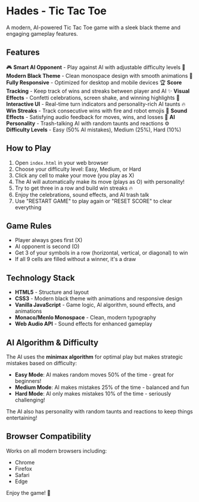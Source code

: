 # Hades - Tic Tac Toe

A modern, AI-powered Tic Tac Toe game with a sleek black theme and engaging gameplay features.

## Features

🎮 **Smart AI Opponent** - Play against AI with adjustable difficulty levels
🎨 **Modern Black Theme** - Clean monospace design with smooth animations
📱 **Fully Responsive** - Optimized for desktop and mobile devices
🏆 **Score Tracking** - Keep track of wins and streaks between player and AI
✨ **Visual Effects** - Confetti celebrations, screen shake, and winning highlights
🎯 **Interactive UI** - Real-time turn indicators and personality-rich AI taunts
🔥 **Win Streaks** - Track consecutive wins with fire and robot emojis
🎵 **Sound Effects** - Satisfying audio feedback for moves, wins, and losses
🤖 **AI Personality** - Trash-talking AI with random taunts and reactions
⚙️ **Difficulty Levels** - Easy (50% AI mistakes), Medium (25%), Hard (10%)

## How to Play

1. Open `index.html` in your web browser
2. Choose your difficulty level: Easy, Medium, or Hard
3. Click any cell to make your move (you play as X)
4. The AI will automatically make its move (plays as O) with personality!
5. Try to get three in a row and build win streaks 🔥
6. Enjoy the celebrations, sound effects, and AI trash talk
7. Use "RESTART GAME" to play again or "RESET SCORE" to clear everything

## Game Rules

- Player always goes first (X)
- AI opponent is second (O)
- Get 3 of your symbols in a row (horizontal, vertical, or diagonal) to win
- If all 9 cells are filled without a winner, it's a draw

## Technology Stack

- **HTML5** - Structure and layout
- **CSS3** - Modern black theme with animations and responsive design
- **Vanilla JavaScript** - Game logic, AI algorithm, sound effects, and animations
- **Monaco/Menlo Monospace** - Clean, modern typography
- **Web Audio API** - Sound effects for enhanced gameplay

## AI Algorithm & Difficulty

The AI uses the **minimax algorithm** for optimal play but makes strategic mistakes based on difficulty:

- **Easy Mode**: AI makes random moves 50% of the time - great for beginners!
- **Medium Mode**: AI makes mistakes 25% of the time - balanced and fun
- **Hard Mode**: AI only makes mistakes 10% of the time - seriously challenging!

The AI also has personality with random taunts and reactions to keep things entertaining!

## Browser Compatibility

Works on all modern browsers including:
- Chrome
- Firefox  
- Safari
- Edge

Enjoy the game! 🚀 